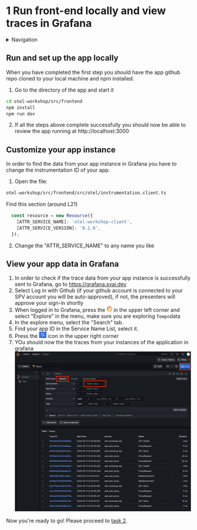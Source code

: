 # 1 Run front-end locally and view traces in Grafana

<details>
<summary>Navigation</summary>

0. [Getting started](./000.md)
1. **Run Front End App Locally** (this task)
2. [Set up distributed tracing](./002.md)
3. [Bonus - Metrics](./003.md)

</details>

## Run and set up the app locally

When you have completed the first step you should have the app github repo cloned to your local machine and npm installed.

1. Go to the directory of the app and start it
```bash
cd otel-workshop/src/frontend
npm install
npm run dev
```
2. If all the steps above complete successfully you should now be able to review the app running at http://localhost:3000 

## Customize your app instance

In order to find the data from your app instance in Grafana you have to change the instrumentation ID of your app.

1. Open the file:
```bash
otel-workshop/src/frontend/src/otel/instrumentation.client.ts
```

Find this section (around L21)
```js
  const resource = new Resource({
    [ATTR_SERVICE_NAME]: 'otel-workshop-client',
    [ATTR_SERVICE_VERSION]: '0.1.0',
  });
```
2. Change the "ATTR_SERVICE_NAME" to any name you like

## View your app data in Grafana

1. In order to check if the trace data from your app instance is successfully sent to Grafana, go to https://grafana.svai.dev
2. Select Log in with Github (if your github account is connected to your SPV account you will be auto-approved), if not, the presenters will approve your sign-in shortly
3. When logged in to Grafana, press the <img src="image.png" alt="drawing" width="15"/>
 in the upper left corner and select "Explore" in the menu, make sure you are exploring `Tempo`data
4. In the explore menu, select the "Search" tab.
5. Find your app ID in the Service Name List, select it.
6. Press the <img src="image-2.png" alt="drawing" width="20"/> icon in the upper right corner
7. YOu should now the the traces from your instances of the application in grafana
![alt text](image-4.png)


Now you're ready to go!
Please proceed to [task 2](tasks/002.md).
